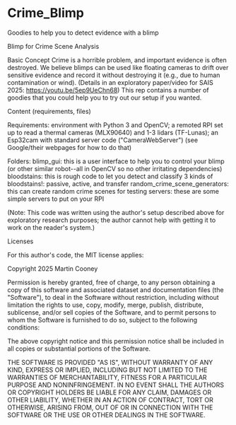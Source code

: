 # Crime_Blimp
 Goodies to help you to detect evidence with a blimp


Blimp for Crime Scene Analysis

Basic Concept
Crime is a horrible problem, and important evidence is often destroyed.
We believe blimps can be used like floating cameras to drift over sensitive evidence and record it without destroying it (e.g., due to human contamination or wind).
(Details in an exploratory paper/video for SAIS 2025: https://youtu.be/5ep9UeChn68)
This rep contains a number of goodies that you could help you to try out our setup if you wanted.

Content (requirements, files)

Requirements: environment with Python 3 and OpenCV; a remoted RPI set up to read a thermal cameras (MLX90640) and 1-3 lidars (TF-Lunas); an Esp32cam with standard server code ("CameraWebServer") (see Google/their webpages for how to do that) 

Folders:
blimp_gui: this is a user interface to help you to control your blimp (or other similar robot--all in OpenCV so no other irritating dependencies)
bloodstains: this is rough code to let you detect and classify 3 kinds of bloodstains!: passive, active, and transfer
random_crime_scene_generators: this can create random crime scenes for testing
servers: these are some simple servers to put on your RPI

(Note: This code was written using the author's setup described above for exploratory research purposes; the author cannot help with getting it to work on the reader's system.)


Licenses

For this author's code, the MIT license applies:

Copyright 2025 Martin Cooney

Permission is hereby granted, free of charge, to any person obtaining a copy of this software and associated dataset and documentation files (the "Software"), to deal in the Software without restriction, including without limitation the rights to use, copy, modify, merge, publish, distribute, sublicense, and/or sell copies of the Software, and to permit persons to whom the Software is furnished to do so, subject to the following conditions:

The above copyright notice and this permission notice shall be included in all copies or substantial portions of the Software.

THE SOFTWARE IS PROVIDED "AS IS", WITHOUT WARRANTY OF ANY KIND, EXPRESS OR IMPLIED, INCLUDING BUT NOT LIMITED TO THE WARRANTIES OF MERCHANTABILITY, FITNESS FOR A PARTICULAR PURPOSE AND NONINFRINGEMENT. IN NO EVENT SHALL THE AUTHORS OR COPYRIGHT HOLDERS BE LIABLE FOR ANY CLAIM, DAMAGES OR OTHER LIABILITY, WHETHER IN AN ACTION OF CONTRACT, TORT OR OTHERWISE, ARISING FROM, OUT OF OR IN CONNECTION WITH THE SOFTWARE OR THE USE OR OTHER DEALINGS IN THE SOFTWARE.


